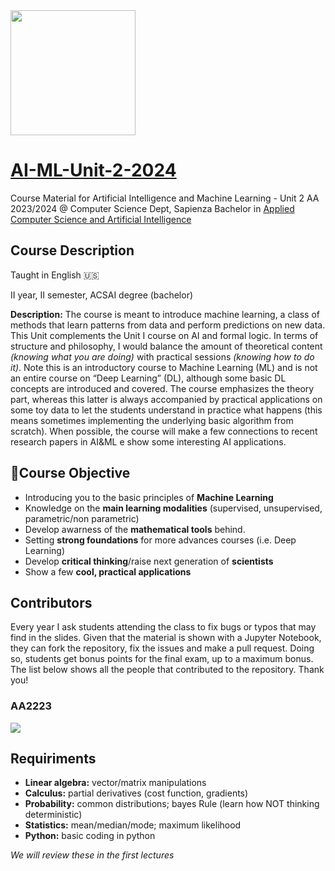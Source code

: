 <img src='https://www.di.uniroma1.it/sites/all/themes/sapienza_bootstrap/logo.png' width="200"/> 

# [AI-ML-Unit-2-2024](https://iacopomasi.github.io/AI-ML-Unit-2/)
Course Material for Artificial Intelligence and Machine Learning - Unit 2 AA 2023/2024 @ Computer Science Dept, Sapienza
Bachelor in [Applied Computer Science and Artificial Intelligence](https://acsai.di.uniroma1.it/)


## Course Description

Taught in English 🇺🇸

II year, II semester, ACSAI degree (bachelor)

**Description:** The course is meant to introduce machine learning, a class of methods that learn patterns from data and perform predictions on new data. This Unit complements the Unit I course on AI and formal logic. In terms of structure and philosophy, I would balance the amount of theoretical content *(knowing what you are doing)* with practical sessions *(knowing how to do it)*. Note this is an introductory course to Machine Learning (ML) and is not an entire course on “Deep Learning” (DL), although some basic DL concepts are introduced and covered. The course emphasizes the theory part, whereas this latter is always accompanied by practical applications on some toy data to let the students understand in practice what happens (this means sometimes implementing the underlying basic algorithm from scratch). When possible, the course will make a few connections to recent research papers in AI&ML e show some interesting AI applications.

##  🎯Course Objective

- Introducing you to the basic principles of **Machine Learning**
- Knowledge on the **main learning modalities** (supervised, unsupervised, parametric/non parametric)
- Develop awarness of the **mathematical tools** behind.
- Setting **strong foundations** for more advances courses (i.e. Deep Learning)
- Develop **critical thinking**/raise next generation of **scientists**
- Show a few **cool, practical applications**

## Contributors 
Every year I ask students attending the class to fix bugs or typos that may find in the slides. Given that the material is shown with a Jupyter Notebook, they can fork the repository, fix the issues and make a pull request. Doing so, students get bonus points for the final exam, up to a maximum bonus. The list below shows all the people that contributed to the repository. Thank you!

### AA2223
<img src="https://raw.githubusercontent.com/iacopomasi/AI-ML-Unit-2/main/CONTRIBUTORS_AA2223.svg">

## Requiriments

* **Linear algebra:** vector/matrix manipulations 
* **Calculus:** partial derivatives (cost function, gradients)
* **Probability:** common distributions; bayes Rule (learn how NOT thinking deterministic)
* **Statistics:** mean/median/mode; maximum likelihood
* **Python:** basic coding in python

*We will review these in the first lectures*
